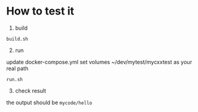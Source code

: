 # How to test it

1. build

```console
build.sh
```

2. run

update docker-compose.yml set volumes ~/dev/mytest/mycxxtest as your real path

```console
run.sh
```

3. check result

the output should be `mycode/hello`
